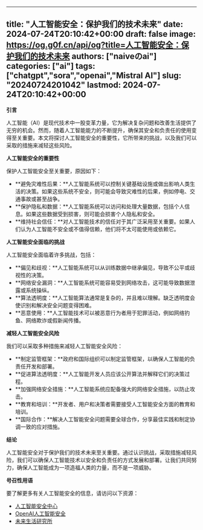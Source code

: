 
---
title: "人工智能安全：保护我们的技术未来"
date: 2024-07-24T20:10:42+00:00
draft: false
image: https://og.g0f.cn/api/og?title=人工智能安全：保护我们的技术未来
authors: ["naiveのai"]
categories: ["ai"]
tags: ["chatgpt","sora","openai","Mistral AI"]
slug: "20240724201042"
lastmod: 2024-07-24T20:10:42+00:00
---
**引言**

人工智能（AI）是现代技术中一股变革力量，它为解决复杂问题和改善生活提供了无穷的机会。然而，随着人工智能能力的不断提升，确保其安全和负责任的使用变得至关重要。本文将探讨人工智能安全的重要性，它所带来的挑战，以及我们可以采取的措施来减轻这些风险。

**人工智能安全的重要性**

保护人工智能安全至关重要，原因如下：

* **避免灾难性后果：**人工智能系统可以控制关键基础设施或做出影响人类生活的决策。如果这些系统不安全，则可能会导致灾难性的后果，例如停电、交通事故或甚至战争。
* **保护隐私和数据：**人工智能系统可以访问和处理大量数据，包括个人信息。如果这些数据受到损害，则可能会损害个人隐私和安全。
* **维持社会信任：**对人工智能技术的信任对于其广泛采用至关重要。如果人们认为人工智能不安全或不值得信赖，他们将不太可能使用或依赖它。

**人工智能安全面临的挑战**

人工智能安全面临着许多挑战，包括：

* **偏见和歧视：**人工智能系统可以从训练数据中继承偏见，导致不公平或歧视性的决策。
* **网络安全漏洞：**人工智能系统可能容易受到网络攻击，这可能导致数据泄露或系统操纵。
* **算法透明度：**人工智能算法通常是复杂的，并且难以理解。缺乏透明度会使识别和解决安全问题变得困难。
* **恶意使用：**人工智能技术可以被恶意行为者用于犯罪活动，例如网络钓鱼、网络欺诈或假新闻传播。

**减轻人工智能安全风险**

我们可以采取多种措施来减轻人工智能安全风险：

* **制定监管框架：**政府和国际组织可以制定监管框架，以确保人工智能的负责任开发和部署。
* **促进算法透明度：**人工智能开发人员应该公开算法并解释它们的决策过程。
* **加强网络安全措施：**人工智能系统应配备强大的网络安全措施，以防止攻击。
* **教育和培训：**开发者、用户和决策者需要接受人工智能安全方面的教育和培训。
* **国际合作：**解决人工智能安全问题需要全球合作，分享最佳实践和制定协调一致的应对措施。

**结论**

人工智能安全对于保护我们的技术未来至关重要。通过认识挑战，采取措施减轻风险，我们可以确保人工智能技术以安全和负责任的方式发展和部署。让我们共同努力，确保人工智能成为一项造福人类的力量，而不是一项威胁。

**号召性用语**

要了解更多有关人工智能安全的信息，请访问以下资源：

* [人工智能安全中心](https://www.ai-safety.com/)
* [OpenAI人工智能安全](https://openai.com/blog/ai-safety/)
* [未来生活研究所](https://futureoflife.org/)